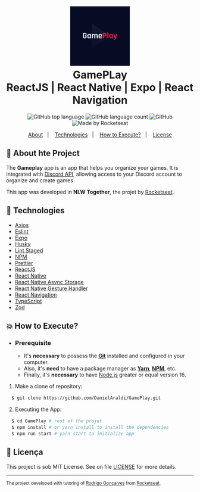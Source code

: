 <h1 align="center">
  <img alt="GamePlay" src="./assets/adaptive-icon.png" width="160px" height="160px" />
  <br>GamePLay<br/>
  ReactJS | React Native | Expo | React Navigation
</h1>

<p align="center">
  <img alt="GitHub top language" src="https://img.shields.io/github/languages/top/DanielAraldi/GamePlay?style=flat-square">
  <img alt="GitHub language count" src="https://img.shields.io/github/languages/count/DanielAraldi/GamePlay?style=flat-square">
  <img alt="GitHub" src="https://img.shields.io/github/license/DanielAraldi/GamePlay?style=flat-square">
  <img alt="Made by Rocketseat" src="https://img.shields.io/badge/made%20by-Rocketseat-%237519C1?style=flat-square"><br/>
</p>

<p align="center">
  <a href="#bookmark-sobre-o-projeto">About</a>&nbsp;&nbsp;&nbsp;|&nbsp;&nbsp;&nbsp;
  <a href="#rocket-tecnologias-utilizadas">Technologies</a>&nbsp;&nbsp;&nbsp;|&nbsp;&nbsp;&nbsp;
  <a href="#boom-como-executar">How to Execute?</a>&nbsp;&nbsp;&nbsp;|&nbsp;&nbsp;&nbsp;
  <a href="#memo-licença">License</a>
</p>

## :bookmark: About hte Project

The **Gameplay** app is an app that helps you organize your games. It is integrated with [Discord API](https://discord.com/developers/docs/intro), allowing access to your Discord account to organize and create games.

This app was developed in **NLW Together**, the projet by [Rocketseat](https://www.rocketseat.com.br/).

## :rocket: Technologies

- [Axios](https://github.com/axios/axios)
- [Eslint](https://eslint.org/)
- [Expo](https://expo.io/)
- [Husky](https://typicode.github.io/husky/)
- [Lint Staged](https://github.com/lint-staged/lint-staged)
- [NPM](https://www.npmjs.com/)
- [Prettier](https://prettier.io/)
- [ReactJS](https://reactjs.org/)
- [React Native](http://facebook.github.io/react-native/)
- [React Native Async Storage](https://react-native-async-storage.github.io/async-storage/)
- [React Native Gesture Handler](https://docs.swmansion.com/react-native-gesture-handler/)
- [React Navigation](https://reactnavigation.org/)
- [TypeScript](https://www.typescriptlang.org/)
- [Zod](https://zod.dev/)

## :boom: How to Execute?

- ### **Prerequisite**

  - It's **necessary** to possess the **[Git](https://git-scm.com/)** installed and configured in your computer.
  - Also, it's **need** to have a package manager as **[Yarn](https://yarnpkg.com/)**, **[NPM](https://www.npmjs.com/)**, etc.
  - Finally, it's **necessary** to have [Node.js](https://nodejs.org/en) greater or equal version 16.

1. Make a clone of repository:

```sh
  $ git clone https://github.com/DanielAraldi/GamePlay.git
```

2. Executing the App:

```sh
  $ cd GamePlay # root of the projet
  $ npm install # or yarn install to install the dependencies
  $ npm run start # yarn start to initialize app
```

## :memo: Licença

This project is sob MIT License. See on file [LICENSE](./LICENSE) for more details.

---

<sup>The project developed with tutoring of [Rodrigo Gonçalves](https://github.com/rodrigorgtic) from [Rocketseat](https://www.rocketseat.com.br/).</sup>
